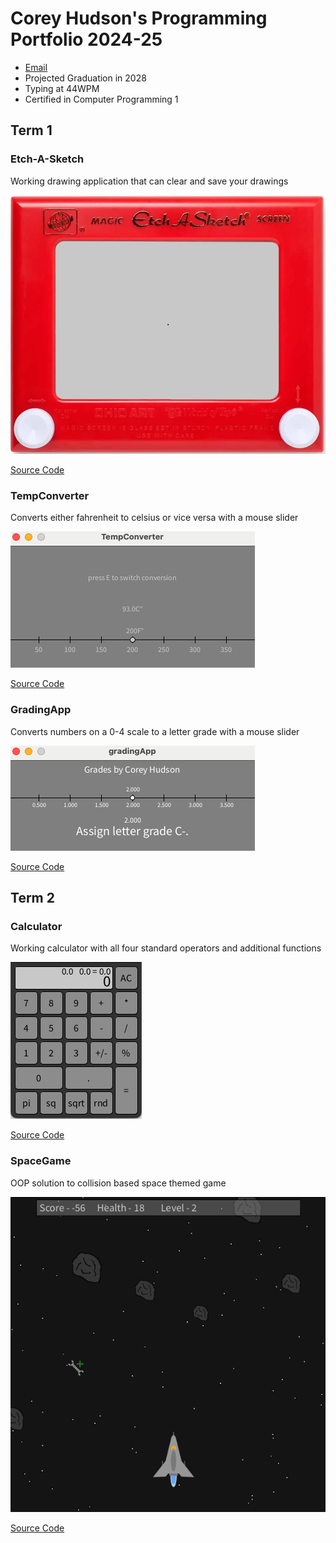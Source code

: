 # Corey Hudson's Programming Portfolio 2024-25
* [Email](mailto:9710464@graniteschools.org)
* Projected Graduation in 2028
* Typing at 44WPM
* Certified in Computer Programming 1
## Term 1
### Etch-A-Sketch

Working drawing application that can clear and save your drawings

![Running App](https://github.com/9710464/programmingportfolio/blob/main/images/etchsketch.png?raw=true)

[Source Code](https://github.com/9710464/programmingportfolio/tree/main/src/term1/EtchASketch)

### TempConverter

Converts either fahrenheit to celsius or vice versa with a mouse slider

![Running App](https://github.com/9710464/programmingportfolio/blob/main/images/tempconverter.png?raw=true)

[Source Code](https://github.com/9710464/programmingportfolio/tree/main/src/term1/TempConverter)

### GradingApp

Converts numbers on a 0-4 scale to a letter grade with a mouse slider

![Running App](https://github.com/9710464/programmingportfolio/blob/main/images/gradingapp.png?raw=true)

[Source Code](https://github.com/9710464/programmingportfolio/tree/main/src/term1/gradingApp)
## Term 2
### Calculator

Working calculator with all four standard operators and additional functions

![Running App](https://github.com/9710464/programmingportfolio/blob/main/images/calculator.png?raw=true)

[Source Code](https://github.com/9710464/programmingportfolio/tree/main/src/term1/CalculatorApp)

### SpaceGame

OOP solution to collision based space themed game

![Running App](https://github.com/9710464/programmingportfolio/blob/main/images/spacegame.png?raw=true)

[Source Code](https://github.com/9710464/programmingportfolio/tree/main/src/term2/SpaceGame)
